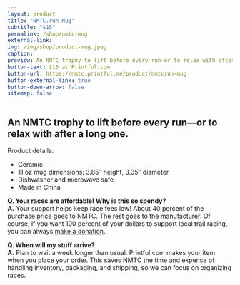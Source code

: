 ```yaml
---
layout: product
title: "NMTC.run Mug"
subtitle: "$15"
permalink: /shop/nmtc-mug
external-link:
img: /img/shop/product-mug.jpeg
caption:
preview: An NMTC trophy to lift before every run—or to relax with after a long one.
button-text: $15 at Printful.com
button-url: https://nmtc.printful.me/product/nmtcrun-mug
button-external-link: true
button-down-arrow: false
sitemap: false
---
```


## An NMTC trophy to lift before every run—or to relax with after a long one.

Product details:
* Ceramic
* 11 oz mug dimensions: 3.85″ height, 3.35″ diameter
* Dishwasher and microwave safe
* Made in China

__Q. Your races are affordable! Why is this so spendy?__<br>
__A.__ Your support helps keep race fees low! About 40 percent of the purchase price goes to NMTC. The rest goes to the manufacturer. Of course, if you want 100 percent of your dollars to support local trail racing, you can always [make a donation](/donate).

__Q. When will my stuff arrive?__<br>
__A.__ Plan to wait a week longer than usual. Printful.com makes your item when you place your order. This saves NMTC the time and expense of handling inventory, packaging, and shipping, so we can focus on organizing races.

<!-- <div class="container" style="display:flex;padding-bottom:1em;">
  <a href="https://nmtc.printful.me/" style="margin: 0 auto;" target="_blank">
    <div class="button">$15 at Printful.com<img class="arrow-blank" src="/assets/icons/arrow-up-right-from-square-light.svg" alt="" style="padding-left: 0.25em;"></div>
  </a>
</div> -->
